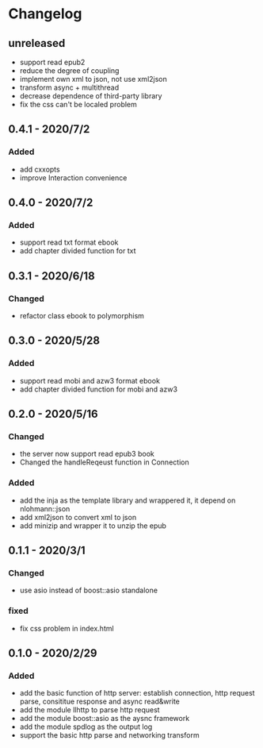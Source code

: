 # Changelog

## unreleased

- support read epub2
- reduce the degree of coupling
- implement own xml to json, not use xml2json
- transform async + multithread
- decrease dependence of third-party library
- fix the css can't be localed problem

## 0.4.1 - 2020/7/2

### Added

- add cxxopts
- improve Interaction convenience

## 0.4.0 - 2020/7/2

### Added

- support read txt format ebook
- add chapter divided function for txt

## 0.3.1 - 2020/6/18

### Changed

- refactor class ebook to polymorphism

## 0.3.0 - 2020/5/28

### Added

- support read mobi and azw3 format ebook
- add chapter divided function for mobi and azw3

## 0.2.0 - 2020/5/16

### Changed

- the server now support read epub3 book
- Changed the handleReqeust function in Connection

### Added

- add the inja as the template library and wrappered it, it depend on nlohmann::json
- add xml2json to convert xml to json
- add minizip and wrapper it to unzip the epub

## 0.1.1 - 2020/3/1

### Changed

- use asio instead of boost::asio standalone

### fixed

- fix css problem in index.html

## 0.1.0 - 2020/2/29

### Added

- add the basic function of http server: establish connection, http request parse, consititue response and async read&write
- add the module llhttp to parse http request
- add the module boost::asio as the aysnc framework
- add the module spdlog as the output log
- support the basic http parse and networking transform


